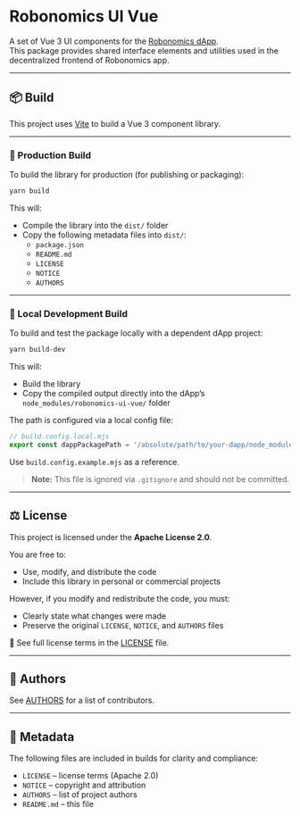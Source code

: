# Robonomics UI Vue

A set of Vue 3 UI components for the [Robonomics dApp](https://github.com/airalab/robonomics.app).  
This package provides shared interface elements and utilities used in the decentralized frontend of Robonomics app.

---

## 📦 Build

This project uses [Vite](https://vitejs.dev/) to build a Vue 3 component library.

---

### 🔧 Production Build

To build the library for production (for publishing or packaging):

```bash
yarn build
```

This will:

- Compile the library into the `dist/` folder
- Copy the following metadata files into `dist/`:
  - `package.json`
  - `README.md`
  - `LICENSE`
  - `NOTICE`
  - `AUTHORS`

---

### 🧪 Local Development Build

To build and test the package locally with a dependent dApp project:

```bash
yarn build-dev
```

This will:

- Build the library
- Copy the compiled output directly into the dApp’s `node_modules/robonomics-ui-vue/` folder

The path is configured via a local config file:

```js
// build.config.local.mjs
export const dappPackagePath = '/absolute/path/to/your-dapp/node_modules/robonomics-ui-vue/';
```

Use `build.config.example.mjs` as a reference.

> **Note:** This file is ignored via `.gitignore` and should not be committed.

---

## ⚖️ License

This project is licensed under the **Apache License 2.0**.

You are free to:

- Use, modify, and distribute the code
- Include this library in personal or commercial projects

However, if you modify and redistribute the code, you must:

- Clearly state what changes were made
- Preserve the original `LICENSE`, `NOTICE`, and `AUTHORS` files

📄 See full license terms in the [LICENSE](./LICENSE) file.

---

## 👥 Authors

See [AUTHORS](./AUTHORS) for a list of contributors.

---

## 📄 Metadata

The following files are included in builds for clarity and compliance:

- `LICENSE` – license terms (Apache 2.0)  
- `NOTICE` – copyright and attribution  
- `AUTHORS` – list of project authors  
- `README.md` – this file
